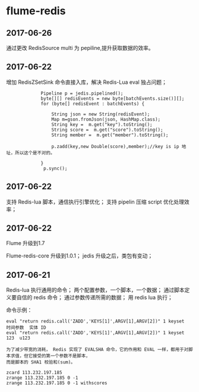 flume-redis
===========

2017-06-26
----------

通过更改 RedisSource multi 为 pepiline,提升获取数据的效率。

2017-06-22
----------

增加 RedisZSetSink 命令直接入库，解决 Redis-Lua eval 独占问题；
    
    
                 Pipeline p = jedis.pipelined();
                 byte[][] redisEvents = new byte[batchEvents.size()][];
                 for (byte[] redisEvent : batchEvents) {
 
                     String json = new String(redisEvent);
                     Map m=gson.fromJson(json, HashMap.class);
                     String key =  m.get("key").toString();
                     String score =  m.get("score").toString();
                     String member =  m.get("member").toString();
 
                     p.zadd(key,new Double(score),member);//key is ip 地址，所以这个是不对的。
 
                 }
                  p.sync();

        
                    


2017-06-22
----------

支持 Redis-lua 脚本，通信执行引擎优化；
支持 pipelin 压缩 script 优化处理效率；


2017-06-22
----------

Flume 升级到1.7

Flume-redis-core 升级到1.0.1；
    jedis 升级之后，类包有变动；
    

2017-06-21
----------

Redis-lua 执行通用的命令；
    两个配置参数，一个脚本，一个数据；
    通过脚本定义要自信的 redis 命令；
    通过参数传递所需的数据；
    用 redis lua 执行；    

命令示例：

    eval "return redis.call('ZADD','KEYS[1]',ARGV[1],ARGV[2])" 1 keyset   时间参数  实体 ID
    eval "return redis.call('ZADD','KEYS[1]',ARGV[1],ARGV[2])" 1 keyset   123  u123
    
    为了减少带宽的消耗， Redis 实现了 EVALSHA 命令，它的作用和 EVAL 一样，都用于对脚本求值，但它接受的第一个参数不是脚本，
    而是脚本的 SHA1 校验和(sum)。
    
    zcard 113.232.197.185
    zrange 113.232.197.185 0 -1
    zrange 113.232.197.185 0 -1 withscores
 